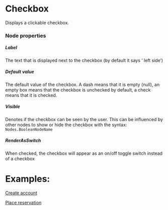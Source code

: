 # Checkbox

Displays a clickable checkbox.

### Node properties

##### Label

The text that is displayed next to the checkbox (by default it says ‘ left side’)

##### Default value

The default value of the checkbox. A dash means that it is empty (null), an empty box means that the checkbox is unchecked by default, a check means that it is checked.

##### Visible

Denotes if the checkbox can be seen by the user. This can be influenced by other nodes to show or hide the checkbox with the syntax: `Nodes.BooleanNodeName`

##### RenderAsSwitch

When checked, the checkbox will appear as an on/off toggle switch instead of a checkbox

# Examples:

[Create account](../../Nodes/Examples/CreateAccount.md)

[Place reservation](../../Nodes/Examples/PlaceReservation.md)
